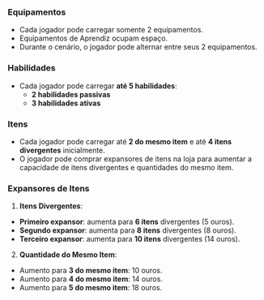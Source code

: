 ### **Equipamentos**
- Cada jogador pode carregar somente 2 equipamentos.
- Equipamentos de Aprendiz ocupam espaço.
- Durante o cenário, o jogador pode alternar entre seus 2 equipamentos.
  
### **Habilidades**
- Cada jogador pode carregar **até 5 habilidades**:
    - **2 habilidades passivas**
    - **3 habilidades ativas**

### **Itens**
- Cada jogador pode carregar até **2 do mesmo item** e até **4 itens divergentes** inicialmente.
- O jogador pode comprar expansores de itens na loja para aumentar a capacidade de itens divergentes e quantidades do mesmo item.

### **Expansores de Itens**
1. **Itens Divergentes**:
- **Primeiro expansor**: aumenta para **6 itens** divergentes (5 ouros).
- **Segundo expansor**: aumenta para **8 itens** divergentes (8 ouros).
- **Terceiro expansor**: aumenta para **10 itens** divergentes (14 ouros).
2. **Quantidade do Mesmo Item**:
- Aumento para **3 do mesmo item**: 10 ouros.
- Aumento para **4 do mesmo item**: 14 ouros.
- Aumento para **5 do mesmo item**: 18 ouros.